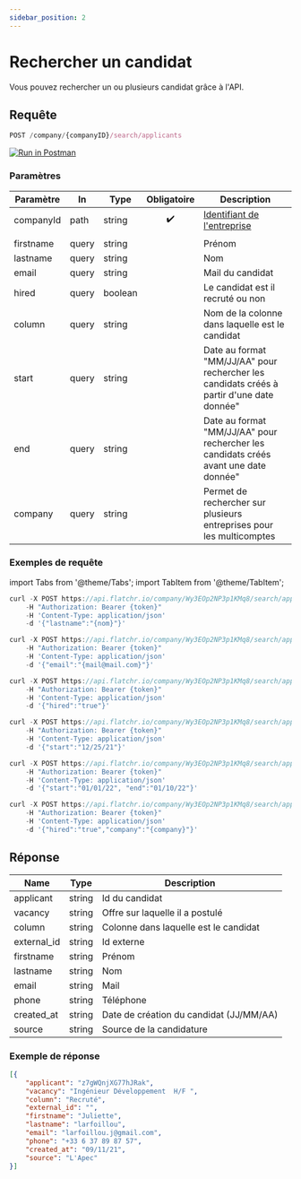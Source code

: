 ```yaml
---
sidebar_position: 2
---
```



# Rechercher un candidat

Vous pouvez rechercher un ou plusieurs candidat grâce à l'API.


## Requête


```jsx
POST /company/{companyID}/search/applicants
```
[![Run in Postman](https://run.pstmn.io/button.svg)](https://god.gw.postman.com/run-collection/18861404-2bd60cea-6942-4809-83e7-e8869748aa62?action=collection%2Ffork&collection-url=entityId%3D18861404-2bd60cea-6942-4809-83e7-e8869748aa62%26entityType%3Dcollection%26workspaceId%3D9ab396af-18af-4f93-809c-cddd2fbd1422)


### Paramètres
|Paramètre|In|Type|Obligatoire|Description|
|---|---|---|---|---|
companyId|path|string|<center>✔️</center>|[Identifiant de l'entreprise](../getting_started#identifiant-de-lentreprise) 
||||||
firstname|query|string||Prénom|
lastname|query|string||Nom|
email|query|string||Mail du candidat|
hired|query|boolean||Le candidat est il recruté ou non|
column|query|string||Nom de la colonne dans laquelle est le candidat|
start|query|string||Date au format "MM/JJ/AA" pour rechercher les candidats créés à partir d'une date donnée"
end|query|string||Date au format "MM/JJ/AA" pour rechercher les candidats créés avant une date donnée"
company|query|string||Permet de rechercher sur plusieurs entreprises pour les multicomptes|

### Exemples de requête

import Tabs from '@theme/Tabs';
import TabItem from '@theme/TabItem';


<Tabs>
<TabItem value="name" label="Nom" default>

```jsx title="Requête cURL"
curl -X POST https://api.flatchr.io/company/Wy3EOp2NP3p1KMq8/search/applicants
    -H "Authorization: Bearer {token}"
    -H 'Content-Type: application/json'
    -d '{"lastname":"{nom}"}'
```

</TabItem>
<TabItem value="mail" label="Email" >

```jsx title="Requête cURL"
curl -X POST https://api.flatchr.io/company/Wy3EOp2NP3p1KMq8/search/applicants
    -H "Authorization: Bearer {token}"
    -H 'Content-Type: application/json'
    -d '{"email":"{mail@mail.com}"}'
```

</TabItem>
<TabItem value="hired" label="Recruté" >

```jsx title="Requête cURL"
curl -X POST https://api.flatchr.io/company/Wy3EOp2NP3p1KMq8/search/applicants
    -H "Authorization: Bearer {token}"
    -H 'Content-Type: application/json'
    -d '{"hired":"true"}'
```

</TabItem>
<TabItem value="since" label="Depuis le 25/12/2021" >

```jsx title="Requête cURL"
curl -X POST https://api.flatchr.io/company/Wy3EOp2NP3p1KMq8/search/applicants
    -H "Authorization: Bearer {token}"
    -H 'Content-Type: application/json'
    -d '{"start":"12/25/21"}'
```

</TabItem>
<TabItem value="between" label="Entre le 01/01/2022 et le 10/01/2022" >

```jsx title="Requête cURL"
curl -X POST https://api.flatchr.io/company/Wy3EOp2NP3p1KMq8/search/applicants
    -H "Authorization: Bearer {token}"
    -H 'Content-Type: application/json'
    -d '{"start":"01/01/22", "end":"01/10/22"}'
```

</TabItem>
<TabItem value="company" label="Multicomptes" >

```jsx title="Requête cURL"
curl -X POST https://api.flatchr.io/company/Wy3EOp2NP3p1KMq8/search/applicants
    -H "Authorization: Bearer {token}"
    -H 'Content-Type: application/json'
    -d '{"hired":"true","company":"{company}"}'
```

</TabItem>

</Tabs>

## Réponse
|Name|Type|Description|
|---|---|---|
applicant|string|Id du candidat|
vacancy|string|Offre sur laquelle il a postulé|
column|string|Colonne dans laquelle est le candidat|
external_id|string|Id externe|
firstname|string|Prénom|
lastname|string|Nom|
email|string|Mail|
phone|string|Téléphone|
created_at|string|Date de création du candidat (JJ/MM/AA)|
source|string|Source de la candidature|

### Exemple de réponse

```json
[{
    "applicant": "z7gWQnjXG77hJRak",
    "vacancy": "Ingénieur Développement  H/F ",
    "column": "Recruté",
    "external_id": "",
    "firstname": "Juliette",
    "lastname": "larfoillou",
    "email": "larfoillou.j@gmail.com",
    "phone": "+33 6 37 89 87 57",
    "created_at": "09/11/21",
    "source": "L'Apec"
}]
```
